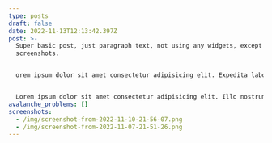 ```yaml
---
type: posts
draft: false
date: 2022-11-13T12:13:42.397Z
post: >-
  Super basic post, just paragraph text, not using any widgets, except some
  screenshots.


  orem ipsum dolor sit amet consectetur adipisicing elit. Expedita laborum commodi pariatur.


  Lorem ipsum dolor sit amet consectetur adipisicing elit. Illo nostrum voluptates, neque nesciunt architecto sint voluptas possimus voluptatibus inventore cupiditate aperiam amet ratione provident iusto repellat quaerat, eius animi aliquam earum magni libero totam accusamus? Dolorum obcaecati ex eum labore.
avalanche_problems: []
screenshots:
  - /img/screenshot-from-2022-11-10-21-56-07.png
  - /img/screenshot-from-2022-11-07-21-51-26.png
---
```

